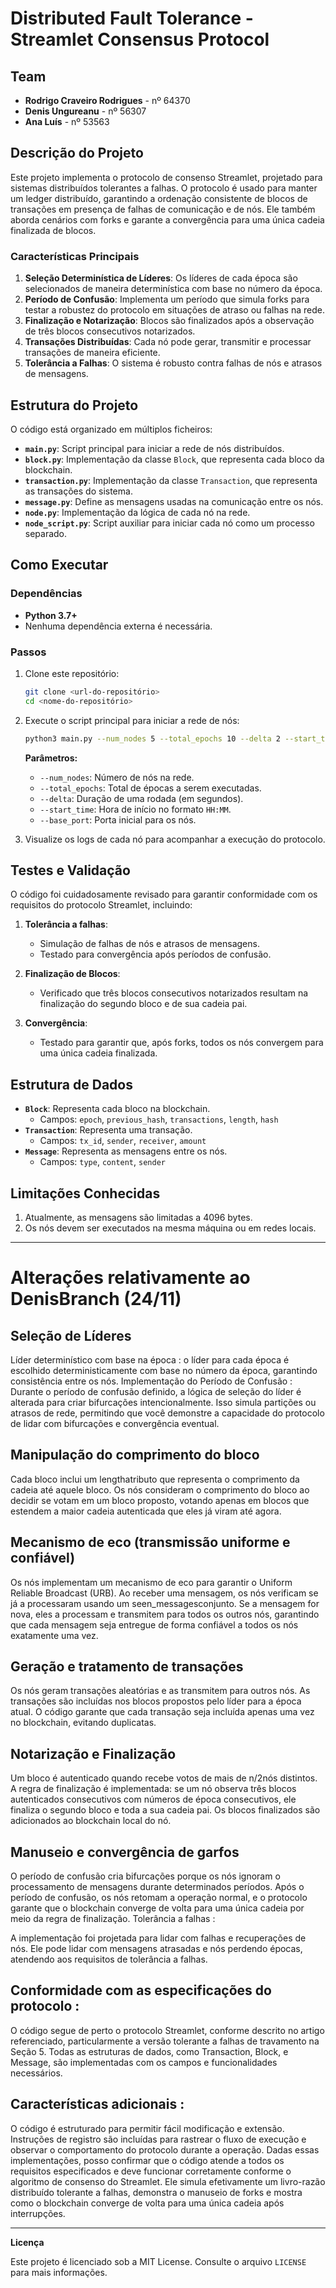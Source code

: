 # Distributed Fault Tolerance - Streamlet Consensus Protocol

## Team

- **Rodrigo Craveiro Rodrigues** - nº 64370
- **Denis Ungureanu** - nº 56307
- **Ana Luís** - nº 53563

## Descrição do Projeto
Este projeto implementa o protocolo de consenso Streamlet, projetado para sistemas distribuídos tolerantes a falhas. O protocolo é usado para manter um ledger distribuído, garantindo a ordenação consistente de blocos de transações em presença de falhas de comunicação e de nós. Ele também aborda cenários com forks e garante a convergência para uma única cadeia finalizada de blocos.

### Características Principais
1. **Seleção Determinística de Líderes**: Os líderes de cada época são selecionados de maneira determinística com base no número da época.
2. **Período de Confusão**: Implementa um período que simula forks para testar a robustez do protocolo em situações de atraso ou falhas na rede.
3. **Finalização e Notarização**: Blocos são finalizados após a observação de três blocos consecutivos notarizados.
4. **Transações Distribuídas**: Cada nó pode gerar, transmitir e processar transações de maneira eficiente.
5. **Tolerância a Falhas**: O sistema é robusto contra falhas de nós e atrasos de mensagens.

## Estrutura do Projeto
O código está organizado em múltiplos ficheiros:

- **`main.py`**: Script principal para iniciar a rede de nós distribuídos.
- **`block.py`**: Implementação da classe `Block`, que representa cada bloco da blockchain.
- **`transaction.py`**: Implementação da classe `Transaction`, que representa as transações do sistema.
- **`message.py`**: Define as mensagens usadas na comunicação entre os nós.
- **`node.py`**: Implementação da lógica de cada nó na rede.
- **`node_script.py`**: Script auxiliar para iniciar cada nó como um processo separado.

## Como Executar

### Dependências
- **Python 3.7+**
- Nenhuma dependência externa é necessária.

### Passos
1. Clone este repositório:
   ```bash
   git clone <url-do-repositório>
   cd <nome-do-repositório>
   ```

2. Execute o script principal para iniciar a rede de nós:
   ```bash
   python3 main.py --num_nodes 5 --total_epochs 10 --delta 2 --start_time "00:00" --base_port 5000
   ```
   
   **Parâmetros:**
   - `--num_nodes`: Número de nós na rede.
   - `--total_epochs`: Total de épocas a serem executadas.
   - `--delta`: Duração de uma rodada (em segundos).
   - `--start_time`: Hora de início no formato `HH:MM`.
   - `--base_port`: Porta inicial para os nós.

3. Visualize os logs de cada nó para acompanhar a execução do protocolo.

## Testes e Validação
O código foi cuidadosamente revisado para garantir conformidade com os requisitos do protocolo Streamlet, incluindo:

1. **Tolerância a falhas**:
   - Simulação de falhas de nós e atrasos de mensagens.
   - Testado para convergência após períodos de confusão.

2. **Finalização de Blocos**:
   - Verificado que três blocos consecutivos notarizados resultam na finalização do segundo bloco e de sua cadeia pai.

3. **Convergência**:
   - Testado para garantir que, após forks, todos os nós convergem para uma única cadeia finalizada.

## Estrutura de Dados
- **`Block`**: Representa cada bloco na blockchain.
  - Campos: `epoch`, `previous_hash`, `transactions`, `length`, `hash`
- **`Transaction`**: Representa uma transação.
  - Campos: `tx_id`, `sender`, `receiver`, `amount`
- **`Message`**: Representa as mensagens entre os nós.
  - Campos: `type`, `content`, `sender`

## Limitações Conhecidas
1. Atualmente, as mensagens são limitadas a 4096 bytes.
2. Os nós devem ser executados na mesma máquina ou em redes locais.

---

# Alterações relativamente ao DenisBranch (24/11)

## Seleção de Líderes

Líder determinístico com base na época : o líder para cada época é escolhido deterministicamente com base no número da época, garantindo consistência entre os nós.
Implementação do Período de Confusão : Durante o período de confusão definido, a lógica de seleção do líder é alterada para criar bifurcações intencionalmente. Isso simula partições ou atrasos de rede, permitindo que você demonstre a capacidade do protocolo de lidar com bifurcações e convergência eventual.

## Manipulação do comprimento do bloco

Cada bloco inclui um lengthatributo que representa o comprimento da cadeia até aquele bloco.
Os nós consideram o comprimento do bloco ao decidir se votam em um bloco proposto, votando apenas em blocos que estendem a maior cadeia autenticada que eles já viram até agora.

## Mecanismo de eco (transmissão uniforme e confiável)

Os nós implementam um mecanismo de eco para garantir o Uniform Reliable Broadcast (URB). Ao receber uma mensagem, os nós verificam se já a processaram usando um seen_messagesconjunto.
Se a mensagem for nova, eles a processam e transmitem para todos os outros nós, garantindo que cada mensagem seja entregue de forma confiável a todos os nós exatamente uma vez.

## Geração e tratamento de transações

Os nós geram transações aleatórias e as transmitem para outros nós.
As transações são incluídas nos blocos propostos pelo líder para a época atual.
O código garante que cada transação seja incluída apenas uma vez no blockchain, evitando duplicatas.

## Notarização e Finalização

Um bloco é autenticado quando recebe votos de mais de n/2nós distintos.
A regra de finalização é implementada: se um nó observa três blocos autenticados consecutivos com números de época consecutivos, ele finaliza o segundo bloco e toda a sua cadeia pai.
Os blocos finalizados são adicionados ao blockchain local do nó.

## Manuseio e convergência de garfos

O período de confusão cria bifurcações porque os nós ignoram o processamento de mensagens durante determinados períodos.
Após o período de confusão, os nós retomam a operação normal, e o protocolo garante que o blockchain converge de volta para uma única cadeia por meio da regra de finalização.
Tolerância a falhas :

A implementação foi projetada para lidar com falhas e recuperações de nós.
Ele pode lidar com mensagens atrasadas e nós perdendo épocas, atendendo aos requisitos de tolerância a falhas.

## Conformidade com as especificações do protocolo :

O código segue de perto o protocolo Streamlet, conforme descrito no artigo referenciado, particularmente a versão tolerante a falhas de travamento na Seção 5.
Todas as estruturas de dados, como Transaction, Block, e Message, são implementadas com os campos e funcionalidades necessários.

## Características adicionais :

O código é estruturado para permitir fácil modificação e extensão.
Instruções de registro são incluídas para rastrear o fluxo de execução e observar o comportamento do protocolo durante a operação.
Dadas essas implementações, posso confirmar que o código atende a todos os requisitos especificados e deve funcionar corretamente conforme o algoritmo de consenso do Streamlet. Ele simula efetivamente um livro-razão distribuído tolerante a falhas, demonstra o manuseio de forks e mostra como o blockchain converge de volta para uma única cadeia após interrupções.

---

**Licença**

Este projeto é licenciado sob a MIT License. Consulte o arquivo `LICENSE` para mais informações.
